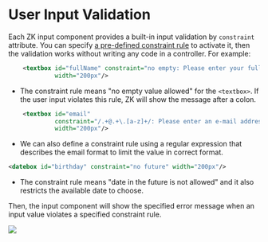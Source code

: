 # User Input Validation

Each ZK input component provides a built-in input validation by `constraint` attribute. You can specify [a pre-defined constraint rule]({{site.baseurl}}/zk_component_ref/base_components/inputelement#Validation)
to activate it, then the validation works without writing any code in a controller. For example:

```xml
    <textbox id="fullName" constraint="no empty: Please enter your full name"
             width="200px"/>
```

-   The constraint rule means "no empty value allowed" for the
    `<textbox>`. If the user input violates this rule, ZK will show the
    message after a colon.


```xml
    <textbox id="email"
             constraint="/.+@.+\.[a-z]+/: Please enter an e-mail address"
             width="200px"/>
```

-   We can also define a constraint rule using a regular expression that
    describes the email format to limit the value in correct format.


```xml
<datebox id="birthday" constraint="no future" width="200px"/>
```

-   The constraint rule means "date in the future is not allowed" and it
    also restricts the available date to choose.

Then, the input component will show the specified error message when an
input value violates a specified constraint rule.

![ ]({{site.baseurl}}/zk_essentials/images/ze-ch5-email-constraint.png)
